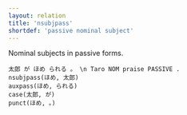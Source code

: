 ```yaml
---
layout: relation
title: 'nsubjpass'
shortdef: 'passive nominal subject'
---
```


Nominal subjects in passive forms.

~~~ sdparse
太郎 が ほめ られる 。 \n Taro NOM praise PASSIVE .
nsubjpass(ほめ, 太郎)
auxpass(ほめ, られる)
case(太郎, が)
punct(ほめ, 。)
~~~ 
<!-- Interlanguage links updated Út zář 29 20:43:23 CEST 2020 -->
